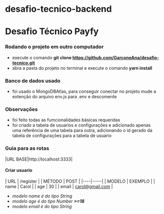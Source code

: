 # desafio-tecnico-backend
# Desafio Técnico Payfy


### Rodando o projeto em outro computador
* execute o comando **git clone https://github.com/GarconeAna/desafio-tecnico.git**
* abra a pasta do projeto no terminal e execute o comando **yarn install**

### Banco de dados usado
* foi usado o MongoDBAtlas, para conseguir conectar no projeto mude a extenção do arquivo env.js para .env e descomente

### Observações 
* foi feito todas as fumcionalidades básicas requeridas
* foi criado a tabela de usuarios e configurações e adicionado apenas uma referência de uma tabela para outra, adicionando o id gerado da tabela de configurações para a tabela de usuario

### Guia para as rotas
|URL BASE|http://localhost:3333|

#### Criar usuario
| URL | /register |
| MÉTODO | POST |
|----|-----|
| MODELO | EXEMPLO |
| name | Carol |
| age | 30 |
| email | carol@gmail.com |

* *modelo name é do tipo String*
* *modelo age é do tipo Number **>=18***
* *modelo email é do tipo String*

